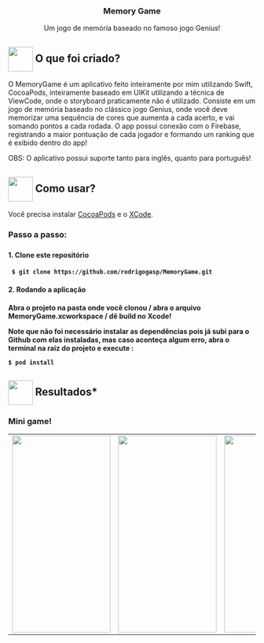<h3 align="center">
  Memory Game
</h3>
 <p align="center"> Um jogo de memória baseado no famoso jogo Genius! </P>  
<h2> <img src= "https://img.icons8.com/plasticine/2x/rocket.png" width="50px" height="50px" align="center"/> O que foi criado?</h2>

<p> O MemoryGame é um aplicativo feito inteiramente por mim utilizando Swift, CocoaPods, inteiramente baseado em UIKit utilizando a técnica de ViewCode, onde o storyboard praticamente não é utilizado. Consiste em um jogo de memória baseado no clássico jogo Genius, onde você deve memorizar uma sequência de cores que aumenta a cada acerto, e vai somando pontos a cada rodada.  O app possui conexão com o Firebase, registrando a maior pontuação de cada jogador e formando um ranking que é exibido dentro do app!</p>

<p>OBS: O aplicativo possui suporte tanto para inglês, quanto para português!</p>

<h2> <img src="https://i.dlpng.com/static/png/6577858_preview.png" width="50px" align="center"/> Como usar? </h2>
<p> Você precisa instalar <a href="https://cocoapods.org">CocoaPods</a> e o <a href="https://apps.apple.com/br/app/xcode/id497799835?mt=12">XCode</a>. </p>
   
<h3> Passo a passo: <h3>
<h4> 1. Clone este repositório <h4>

```
 $ git clone https://github.com/rodrigogasp/MemoryGame.git
```

<h4> 2. Rodando a aplicação <h4>

<p> Abra o projeto na pasta onde você clonou / abra o arquivo MemoryGame.xcworkspace / dê build no Xcode!</p>

<p> Note que não foi necessário instalar as dependências pois já subi para o Github com elas instaladas, mas caso aconteça algum erro, abra o terminal na raiz do projeto e execute :</p>

```
$ pod install
```

 <h2><img src="https://static.thenounproject.com/png/25759-200.png"width="50px" height="50px" align="center"/> Resultados*</h2>

 <h3> Mini game! </h3>

<table>
  <tr>
    <td valign="top"><img src="https://user-images.githubusercontent.com/66760850/111911386-277f5e80-8a44-11eb-9526-8773fe8b2d7c.PNG"width="200px" height="400px"/></td>
    <td valign="top"><img src="https://user-images.githubusercontent.com/66760850/111911387-29492200-8a44-11eb-9788-007fabe69df8.PNG"width="200px"height="400px"/></td>
        <td valign="top"><img src="https://user-images.githubusercontent.com/66760850/111911388-2a7a4f00-8a44-11eb-9747-b4c751ed6e91.PNG"width="200px"height="400px"/></td>
  </tr>
</table>
